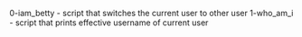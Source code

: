 0-iam_betty -  script that switches the current user to other user
1-who_am_i - script that prints effective username of current user
